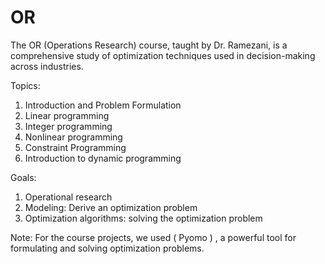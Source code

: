 # OR
The OR (Operations Research) course, taught by Dr. Ramezani, is a comprehensive study of optimization techniques used in decision-making across industries.

Topics: 
1) Introduction and Problem Formulation
2) Linear programming
3) Integer programming
4) Nonlinear programming
5) Constraint Programming
6) Introduction to dynamic programming

Goals:
1) Operational research
2) Modeling: Derive an optimization problem
3) Optimization algorithms: solving the optimization problem

Note: For the course projects, we used ( Pyomo ) , a powerful tool for formulating and solving optimization problems.

